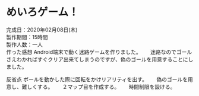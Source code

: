 # めいろゲーム！  
完成日：2020年02月08日(木)  
製作期間：15時間  
製作人数：一人  
作った感想
Android端末で動く迷路ゲームを作りました。　　
迷路なのでゴールさえわかればすぐクリア出来てしまうのですが、偽のゴールを用意することにしました。  

反省点
ボールを動かした際に回転をかけリアリティを出す。　　
偽のゴールを用意し、難しくする。　　
２マップ目を作成する。　　
時間制限を設ける。　　
